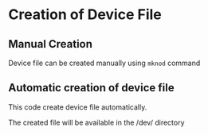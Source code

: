 # Creation of Device File

## Manual Creation
Device file can be created manually using ```mknod``` command


## Automatic creation of device file
This code create device file automatically.

The created file will be available in the /dev/ directory